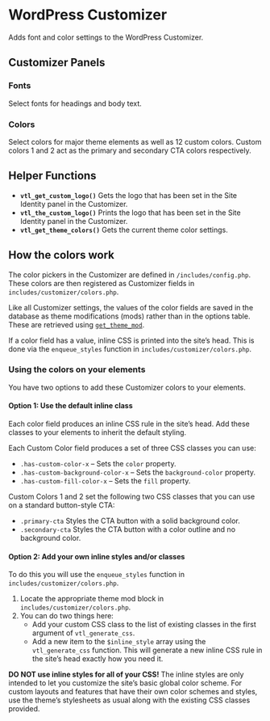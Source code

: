 # WordPress Customizer

Adds font and color settings to the WordPress Customizer.

## Customizer Panels

### Fonts

Select fonts for headings and body text.

### Colors 

Select colors for major theme elements as well as 12 custom colors. Custom colors 1 and 2 act as the primary and secondary CTA colors respectively.

## Helper Functions

* **`vtl_get_custom_logo()`** Gets the logo that has been set in the Site Identity panel in the Customizer.
* **`vtl_the_custom_logo()`** Prints the logo that has been set in the Site Identity panel in the Customizer.
* **`vtl_get_theme_colors()`** Gets the current theme color settings.

## How the colors work

The color pickers in the Customizer are defined in `/includes/config.php`. These colors are then registered as Customizer fields in `includes/customizer/colors.php`.

Like all Customizer settings, the values of the color fields are saved in the database as theme modifications (mods) rather than in the options table. These are retrieved using [`get_theme_mod`](https://developer.wordpress.org/reference/functions/get_theme_mod/).

If a color field has a value, inline CSS is printed into the site’s head. This is done via the `enqueue_styles` function in `includes/customizer/colors.php`.

### Using the colors on your elements
You have two options to add these Customizer colors to your elements.

#### Option 1: Use the default inline class

Each color field produces an inline CSS rule in the site’s head. Add these classes to your elements to inherit the default styling.

Each Custom Color field produces a set of three CSS classes you can use:

* `.has-custom-color-x` – Sets the `color` property.
* `.has-custom-background-color-x` – Sets the `background-color` property.
* `.has-custom-fill-color-x` – Sets the `fill` property.

Custom Colors 1 and 2 set the following two CSS classes that you can use on a standard button-style CTA:

* `.primary-cta` Styles the CTA button with a solid background color.
* `.secondary-cta` Styles the CTA button with a color outline and no background color.

#### Option 2: Add your own inline styles and/or classes

To do this you will use the `enqueue_styles` function in `includes/customizer/colors.php`.

1. Locate the appropriate theme mod block in `includes/customizer/colors.php`.
2. You can do two things here:
   * Add your custom CSS class to the list of existing classes in the first argument of `vtl_generate_css`.
   * Add a new item to the `$inline_style` array using the `vtl_generate_css` function. This will generate a new inline CSS rule in the site’s head exactly how you need it.

**DO NOT use inline styles for all of your CSS!** The inline styles are only intended to let you customize the site’s basic global color scheme. For custom layouts and features that have their own color schemes and styles, use the theme’s stylesheets as usual along with the existing CSS classes provided.
